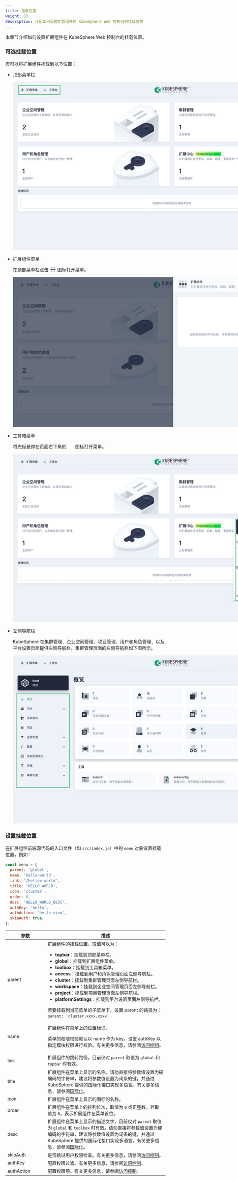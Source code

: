 ```yaml
---
title: 挂载位置
weight: 03
description: 介绍如何设置扩展组件在 KubeSphere Web 控制台的挂载位置
---
```


本章节介绍如何设置扩展组件在 KubeSphere Web 控制台的挂载位置。

### 可选挂载位置

您可以将扩展组件挂载到以下位置：

* 顶部菜单栏

  <img src="./top-menu.png" style="max-width: 1000px; margin: 0px">

* 扩展组件菜单

  在顶部菜单栏点击 <img src="./grid.svg" style="max-width: 20px; margin: 0px; display: inline; vertical-align: top"> 图标打开菜单。

  <img src="./platform-menu.png" style="max-width: 1000px; margin: 0px">

* 工具箱菜单

  将光标悬停在页面右下角的 <img src="./hammer.svg" style="max-width: 20px; margin: 0px; display: inline; vertical-align: top"> 图标打开菜单。

  <img src="./toolbox-menu.png" style="max-width: 1000px; margin: 0px">

* 左侧导航栏
  
  KubeSphere 在集群管理、企业空间管理、项目管理、用户和角色管理、以及平台设置页面提供左侧导航栏。集群管理页面的左侧导航栏如下图所示。

  <img src="./navigation-menu.png" style="max-width: 1000px; margin: 0px">

### 设置挂载位置

在扩展组件前端源代码的入口文件（如 `src/index.js`）中的 `menu` 对象设置挂载位置，例如：

```javascript
const menu = { 
  parent: 'global',
  name: 'hello-world',
  link: '/hellow-world',
  title: 'HELLO_WORLD',
  icon: 'cluster',
  order: 0,
  desc: 'HELLO_WORLD_DESC',
  authKey: 'hello',
  authAction: 'hello-view',
  skipAuth: true,
};
```

<table>
  <colsgroup>
    <col style="width: 25%;">
    <col style="width: 75%;">
  </colsgroup>
  <thead>
    <tr>
      <th>参数</th>
      <th>描述</th>
    </tr>
  <thead>
  <tbody>
    <tr>
      <td>parent</td>
      <td>扩展组件的挂载位置，取值可以为：
        <ul>
          <li><strong>topbar</strong>：挂载到顶部菜单栏。</li>
          <li><strong>global</strong>：挂载到扩展组件菜单。</li>
          <li><strong>toolbox</strong>：挂载到工具箱菜单。</li>
          <li><strong>access</strong>：挂载到用户和角色管理页面左侧导航栏。</li>
          <li><strong>cluster</strong>：挂载到集群管理页面左侧导航栏。</li>
          <li><strong>workspace</strong>：挂载到企业空间管理页面左侧导航栏。</li>
          <li><strong>project</strong>：挂载到项目管理页面左侧导航栏。</li>
          <li><strong>platformSettings</strong>：挂载到平台设置页面左侧导航栏。</li>
        </ul>
        若要挂载到当前菜单的子菜单下，设置 parent 的路径为： <code>parent: 'cluster.xxxx.xxxx'</code>
      </td>
    </tr>
    <tr>
      <td>name</td>
      <td>
        <p>扩展组件在菜单上的位置标识。</p>
        <p>菜单的权限校验默认以 name 作为 key。设置 authKey 以指定模块权限进行校验。有关更多信息，请参阅<a href="../access-control">访问控制</a>。 </p>
      </td>
    </tr>
    <tr>
      <td>link</td><td>扩展组件的跳转路径。目前仅对 <code>parent</code> 取值为 <code>global</code> 和 <code>topbar</code> 时有效。</td>
    </tr>
    <tr>
      <td>title</td><td>扩展组件在菜单上显示的名称。请勿直接将参数值设置为硬编码的字符串，建议将参数值设置为词条的键，并通过 KubeSphere 提供的国际化接口实现多语言。有关更多信息，请参阅<a href="../internationalization">国际化</a>。</td>
    </tr>
    <tr>
      <td>icon</td><td>扩展组件在菜单上显示的图标的名称。</td>
    </tr>
    <tr>
      <td>order</td><td>扩展组件在菜单上的排列位次，取值为 <code>0</code> 或正整数。若取值为 <code>0</code>，表示扩展组件在菜单首位。</td>
    </tr>
    <tr>
      <td>desc</td><td>扩展组件在菜单上显示的描述文字，目前仅对 <code>parent</code> 取值为 <code>global</code> 和 <code>toolbox</code> 时有效。请勿直接将参数值设置为硬编码的字符串，建议将参数值设置为词条的键，并通过 KubeSphere 提供的国际化接口实现多语言。有关更多信息，请参阅<a href="../internationalization">国际化</a>。</td>
    </tr>
    <tr>
      <td>skipAuth</td><td>是否跳过用户权限检查。有关更多信息，请参阅<a href="../access-control">访问控制</a>。</td>
    </tr>
    <tr>
      <td>authKey</td><td>配置权限过滤。有关更多信息，请参阅<a href="../access-control">访问控制</a>。</td>
    </tr>
    <tr>
      <td>authAction</td><td>配置权限项。有关更多信息，请参阅<a href="../access-control">访问控制</a>。</td>
    </tr>

    
  </tbody>
</table>

